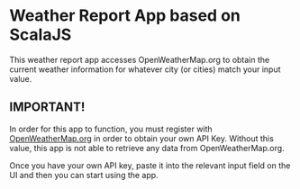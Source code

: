 # Weather Report App based on ScalaJS

This weather report app accesses OpenWeatherMap.org to obtain the current weather information for whatever city (or cities) match your input value.

## IMPORTANT!
In order for this app to function, you must register with [OpenWeatherMap.org](https://home.openweathermap.org/users/sign_up) in order to obtain your own API Key.  Without this value, this app is not able to retrieve any data from OpenWeatherMap.org.

Once you have your own API key, paste it into the relevant input field on the UI and then you can start using the app.
  
   

